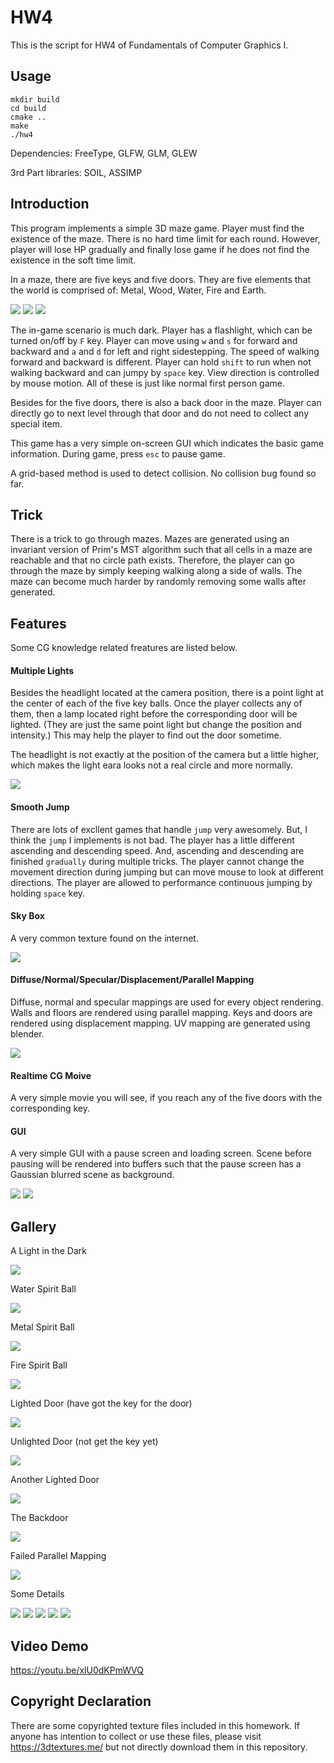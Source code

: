# HW4

This is the script for HW4 of Fundamentals of Computer Graphics I.

## Usage

    mkdir build
    cd build
    cmake ..
    make
    ./hw4

Dependencies: FreeType, GLFW, GLM, GLEW

3rd Part libraries: SOIL, ASSIMP

## Introduction

This program implements a simple 3D maze game. Player must find the existence of the maze. There is no hard time limit for each round. However, player will lose HP gradually and finally lose game if he does not find the existence in the soft time limit.

In a maze, there are five keys and five doors. They are five elements that the world is comprised of: Metal, Wood, Water, Fire and Earth.

 <img src="./doc/keys.png" />

 <img src="./doc/doors.png" />

 <img src="./doc/keys_doors.png" />

The in-game scenario is much dark. Player has a flashlight, which can be turned on/off by `F` key. Player can move using `w` and `s` for forward and backward and `a` and `d` for left and right sidestepping. The speed of walking forward and backward is different. Player can hold `shift` to run when not walking backward and can jumpy by `space` key. View direction is controlled by mouse motion. All of these is just like normal first person game.

Besides for the five doors, there is also a back door in the maze. Player can directly go to next level through that door and do not need to collect any special item.

This game has a very simple on-screen GUI which indicates the basic game information. During game, press `esc` to pause game. 

A grid-based method is used to detect collision. No collision bug found so far.

## Trick

There is a trick to go through mazes. Mazes are generated using an invariant version of Prim's MST algorithm such that all cells in a maze are reachable and that no circle path exists. Therefore, the player can go through the maze by simply keeping walking along a side of walls. The maze can become much harder by randomly removing some walls after generated.

## Features

Some CG knowledge related freatures are listed below.

#### Multiple Lights

Besides the headlight located at the camera position, there is a point light at the center of each of the five key balls. Once the player collects any of them, then a lamp located right before the corresponding door will be lighted. (They are just the same point light but change the position and intensity.) This may help the player to find out the door sometime.

The headlight is not exactly at the position of the camera but a little higher, which makes the light eara looks not a real circle and more normally.

<img src="./doc/headlight.png" />


#### Smooth Jump

There are lots of excllent games that handle `jump` very awesomely. But, I think the `jump` I implements is not bad. The player has a little different ascending and descending speed. And, ascending and descending are finished `gradually` during multiple tricks. The player cannot change the movement direction during jumping but can move mouse to look at different directions. The player are allowed to performance continuous jumping by holding `space` key.

#### Sky Box

A very common texture found on the internet.

<img src="./doc/skybox.png" />

#### Diffuse/Normal/Specular/Displacement/Parallel Mapping

Diffuse, normal and specular mappings are used for every object rendering. Walls and floors are rendered using parallel mapping. Keys and doors are rendered using displacement mapping. UV mapping are generated using blender.

 <img src="./doc/fire_key.png" />

#### Realtime CG Moive

A very simple movie you will see, if you reach any of the five doors with the corresponding key.

#### GUI

A very simple GUI with a pause screen and loading screen. Scene before pausing will be rendered into buffers such that the pause screen has a Gaussian blurred scene as background.

<img src="./doc/pause.png" />

<img src="./doc/option.png" />

## Gallery

A Light in the Dark

<img src="./doc/light.png" />

Water Spirit Ball

<img src="./doc/water_key.png" />

Metal Spirit Ball

<img src="./doc/metal_key.png" />

Fire Spirit Ball

<img src="./doc/fire_key2.png" />

Lighted Door (have got the key for the door)

<img src="./doc/light_door.png" />


Unlighted Door (not get the key yet)

<img src="./doc/unlighte_door.png" />

Another Lighted Door

<img src="./doc/light_door2.png" />


The Backdoor

<img src="./doc/backdoor.png" />

Failed Parallel Mapping

<img src="./doc/parallel_mapping_fail.png" />


Some Details

<img src="./doc/details.png" />

<img src="./doc/details2.png" />

<img src="./doc/details3.png" />

<img src="./doc/details4.png" />

<img src="./doc/details5.png" />


## Video Demo

https://youtu.be/xlU0dKPmWVQ


## Copyright Declaration

There are some copyrighted texture files included in this homework. If anyone has intention to collect or use these files, please visit https://3dtextures.me/ but not directly download them in this repository.


